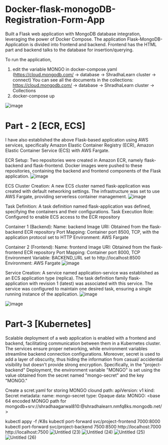 # Docker-flask-monogoDB-Registration-Form-App
Built a Flask web application with MongoDB database integration, leveraging the power of Docker Compose.
The application Flask-MongoDB-Application is divided into frontend and backend.
Frontend has the HTML part and backend talks to the database for insertion/querying.

To run the application,
1) edit the variable MONGO in docker-compose.yaml (https://cloud.mongodb.com/ -> database -> ShradhaLearn cluster -> connect) 
You can see all the documents in the collections: https://cloud.mongodb.com/ -> database -> ShradhaLearn cluster -> Collections
2) docker-compose up

![image](https://github.com/shradha810/Docker-flask-monogoDB-Registration-Form-App/assets/60320258/08d1ea8d-3948-4250-b076-f8605a316145)

# Part - 2 [ECR, ECS]
I have also established the above Flask-based application using AWS services, specifically Amazon Elastic Container Registry (ECR), Amazon Elastic Container Service (ECS) with AWS Fargate.

ECR Setup:
Two repositories were created in Amazon ECR, namely flask-backend and flask-frontend. Docker images were pushed to these repositories, containing the backend and frontend components of the Flask application.
![image](https://github.com/shradha810/Docker-flask-monogoDB-Registration-Form-App/assets/60320258/19ceee80-1e65-43c6-9dd7-26f9d31d7c13)


ECS Cluster Creation:
A new ECS cluster named flask-application was created with default networking settings.
The infrastructure was set to use AWS Fargate, providing serverless container management.
![image](https://github.com/shradha810/Docker-flask-monogoDB-Registration-Form-App/assets/60320258/94514b80-03b4-428a-ae72-3f8efff3ef37)


Task Definition:
A task definition named flask-application was defined, specifying the containers and their configurations.
Task Execution Role: Configured to enable ECS access to the ECR repository

Container 1 (Backend):
Name: backend
Image URI: Obtained from the flask-backend ECR repository
Port Mapping: Container port 8500, TCP, with the application protocol set to HTTP
Environment: AWS Fargate

Container 2 (Frontend):
Name: frontend
Image URI: Obtained from the flask-frontend ECR repository
Port Mapping: Container port 8000, TCP
Environment Variable: BACKEND_URL set to http://localhost:8500
Environment: AWS Fargate
![image](https://github.com/shradha810/Docker-flask-monogoDB-Registration-Form-App/assets/60320258/506bdf22-cb6c-4d61-951a-5223f2c1cf26)


Service Creation:
A service named application-service was established as an ECS application type (replica). The task definition family flask-application with revision 1 (latest) was associated with this service. The service was configured to maintain one desired task, ensuring a single running instance of the application.
![image](https://github.com/shradha810/Docker-flask-monogoDB-Registration-Form-App/assets/60320258/d7159705-f5f2-4d65-abc2-046b0f1a391f)

![image](https://github.com/shradha810/Docker-flask-monogoDB-Registration-Form-App/assets/60320258/bc1217da-9119-46f7-a789-88f9578a18ef)

# Part-3 [Kubernetes]
Scalable deployment of a web application is enabled with a frontend and backend, facilitating communication between them in a Kubernetes cluster. The services ensure proper networking, while environment variables streamline backend connection configurations. Moreover, secret is used to add a layer of obscurity, thus hiding the information from casual/ accidential visibility but doesn't provide strong encryption. Specifically, in the "project-backend" Deployment, the environment variable "MONGO" is set using the value obtained from the secret named "mongo-secret" and the key "MONGO."

Create a scret.yaml for storing MONGO clound path:
apiVersion: v1
kind: Secret
metadata:
  name: mongo-secret
type: Opaque
data:
  MONGO: <base 64 encoded MONGO path for mongodb+srv://shradhaagarwal810:<Password>@shradhalearn.nmfq8ks.mongodb.net/>

kubectl appy -f /K8s
kubectl port-forward svc/project-frontend 7000:8000 
kubectl port-forward svc/project-backend 7500:8500
http://localhost:7000
http://localhost:7500
![Untitled (23)](https://github.com/shradha810/Devops-project/assets/60320258/05cb619a-b8d2-4c99-9da7-4de61dd676d1)
![Untitled (24)](https://github.com/shradha810/Devops-project/assets/60320258/b8ee6ec1-7ba7-4c36-80a7-9beec3b1b860)
![Untitled (25)](https://github.com/shradha810/Devops-project/assets/60320258/0027d964-446e-4d67-b12e-2806d5c0296a)
![Untitled (26)](https://github.com/shradha810/Devops-project/assets/60320258/86de36f8-7b28-47d5-abb8-71773daa5e55)



